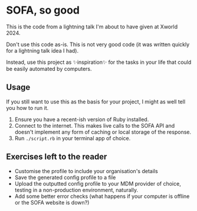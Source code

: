 # SOFA, so good

This is the code from a lightning talk I'm about to have given at Xworld 2024.

Don't use this code as-is. This is not very good code (it was written quickly for a lightning talk idea I had).

Instead, use this project as ✨inspiration✨ for the tasks in your life that could be easily automated by computers.

## Usage

If you still want to use this as the basis for your project, I might as well tell you how to run it.

1. Ensure you have a recent-ish version of Ruby installed.
2. Connect to the internet. This makes live calls to the SOFA API and doesn't implement any form of caching or local storage of the response.
3. Run `./script.rb` in your terminal app of choice.

## Exercises left to the reader

- Customise the profile to include your organisation's details
- Save the generated config profile to a file
- Upload the outputted config profile to your MDM provider of choice, testing in a non-production environment, naturally.
- Add some better error checks (what happens if your computer is offline or the SOFA website is down?)
